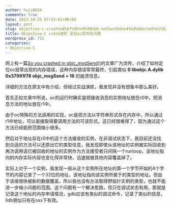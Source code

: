 ```yaml
---
author: huji0624
comments: true
date: 2013-10-25 07:53:01+00:00
layout: post
slug: objective-c-crash%e8%bf%9b%e9%98%b6-%e5%ae%9a%e4%bd%8doc%e5%b1%82%e5%86%85%e5%ad%98%e9%97%ae%e9%a2%98
title: Objective-C crash进阶 定位oc层内存问题
wordpress_id: 711
categories:
- Objective-C
---
```


网上有一篇[So you crashed in objc_msgSend()](http://www.sealiesoftware.com/blog/archive/2008/09/22/objc_explain_So_you_crashed_in_objc_msgSend.html)的文章广为流传，介绍了如何定位oc层常出现的内存错误，这种内存错误常常最终，引起类似
**0  libobjc.A.dylib                0x37991f78 objc_msgSend + 16**
的崩溃信息。

详细的方法在原文中有介绍，但经过实战演练，我发现并没有想象中那么美好。

首先正如文章中所说，oc的运行时确实是把接收消息的实例地址放在r0中，把消息方法的地址放在r1中。

由于oc特殊的方法调用的实现，oc是把方法以字符串形式存在内存中，所以通过r1中地址，可以直接取得要调用方法的可读形式。这已经很难得了，因为通过这个方法已经能把范围缩小很多。

然后对于地址存在r0中的这个方法接收的实例，在非调试状态下，我目前还没找到合适的方法可以还原出它的类型信息，我发现即使从该地址的实例被实际回收到再次调用该已被回收的地址的实例作为方法接受者只间隔一个runloop，该地址指向的内存实际内容也变化得非常快，迅速就被其他内容覆盖掉了。

实际上对于一个实例，我发现一般从这个实例所在地址的第一个字节开始的4个字节的内容记录了一个32位的地址，该地址指向该实例所属于的类型的地址。但由于该值很快被新的数据覆盖，所以我也没有办法取得野指针实例的类型，也就不能进一步缩小问题的范围。这个问题有一个解决思路，但只在调试状态有用，那就是记录这个地址的内存申请情况，gdb应该有类似的调试命令，记录了类似的信息，lldb貌似只有在osx下有效。
